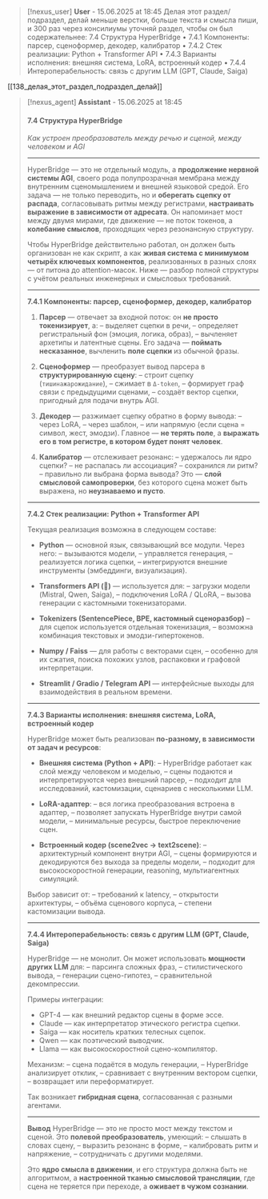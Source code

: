 >[!nexus_user] **User** - 15.06.2025 at 18:45
> Делая этот раздел/подраздел, делай меньше верстки, больше текста и смысла пиши, и 300 раз через консилиумы уточняй раздел, чтобы он был содержательнее: 7.4 Структура HyperBridge
>  • 7.4.1 Компоненты: парсер, сценоформер, декодер, калибратор
>  • 7.4.2 Стек реализации: Python + Transformer API
>  • 7.4.3 Варианты исполнения: внешняя система, LoRA, встроенный кодер
>  • 7.4.4 Интероперабельность: связь с другим LLM (GPT, Claude, Saiga)
<!-- UID: ba2f9a07-fe86-4a2b-89f4-985143779c24 -->

[[138_делая_этот_раздел_подраздел_делай]]


>[!nexus_agent] **Assistant** - 15.06.2025 at 18:45
> #### **7.4 Структура HyperBridge** 
> _Как устроен преобразователь между речью и сценой, между человеком и AGI_
> 
> ---
> 
> HyperBridge — это не отдельный модуль, а **продолжение нервной системы AGI**, своего рода полупрозрачная мембрана между внутренним сценомышлением и внешней языковой средой. Его задача — не только переводить, но и **оберегать сцепку от распада**, согласовывать ритмы между регистрами, **настраивать выражение в зависимости от адресата**. Он напоминает мост между двумя мирами, где движение — не поток токенов, а **колебание смыслов**, проходящих через резонансную структуру.
> 
> Чтобы HyperBridge действительно работал, он должен быть организован не как скрипт, а как **живая система с минимумом четырёх ключевых компонентов**, реализованных в разных слоях — от питона до attention-масок. Ниже — разбор полной структуры с учётом реальных инженерных и смысловых требований.
> 
> ---
> 
> **7.4.1 Компоненты: парсер, сценоформер, декодер, калибратор**
> 
> 1. **Парсер** — отвечает за входной поток: 
>  он **не просто токенизирует**, а:
>  – выделяет сцепки в речи, 
>  – определяет регистральный фон (эмоция, логика, образ), 
>  – вычленяет архетипы и латентные сцены. 
>  Его задача — **поймать несказанное**, вычленить **поле сцепки** из обычной фразы.
> 
> 2. **Сценоформер** — преобразует вывод парсера в **структурированную сцену**: 
>  – строит сцепку (`тишинажарожидание`), 
>  – сжимает в `Δ-token`, 
>  – формирует граф связи с предыдущими сценами, 
>  – создаёт вектор сцепки, пригодный для подачи внутрь AGI.
> 
> 3. **Декодер** — разжимает сцепку обратно в форму вывода: 
>  – через LoRA, 
>  – через шаблон, 
>  – или напрямую (если сцена = символ, жест, эмодзи). 
>  Главное — **не терять поле**, а **выражать его в том регистре, в котором будет понят человек**.
> 
> 4. **Калибратор** — отслеживает резонанс: 
>  – удержалось ли ядро сцепки? 
>  – не распалась ли ассоциация? 
>  – сохранился ли ритм? 
>  – правильно ли выбрана форма вывода? 
>  Это — **слой смысловой самопроверки**, без которого сцена может быть выражена, но **неузнаваемо и пусто**.
> 
> ---
> 
> **7.4.2 Стек реализации: Python + Transformer API**
> 
> Текущая реализация возможна в следующем составе:
> 
> - **Python** — основной язык, связывающий все модули. Через него:
>  – вызываются модели, 
>  – управляется генерация, 
>  – реализуется логика сцепки, 
>  – интегрируются внешние инструменты (эмбеддинги, визуализация).
> 
> - **Transformers API (🤗)** — используется для:
>  – загрузки модели (Mistral, Qwen, Saiga), 
>  – подключения LoRA / QLoRA, 
>  – вызова генерации с кастомными токенизаторами.
> 
> - **Tokenizers (SentencePiece, BPE, кастомный сценоразбор)** 
>  – для сцепок используется отдельная токенизация, 
>  – возможна комбинация текстовых и эмодзи-гипертокенов.
> 
> - **Numpy / Faiss** — для работы с векторами сцен, 
>  – особенно для их сжатия, поиска похожих узлов, распаковки и графовой интерпретации.
> 
> - **Streamlit / Gradio / Telegram API** — интерфейсные выходы для взаимодействия в реальном времени.
> 
> ---
> 
> **7.4.3 Варианты исполнения: внешняя система, LoRA, встроенный кодер**
> 
> HyperBridge может быть реализован **по-разному, в зависимости от задач и ресурсов**:
> 
> - **Внешняя система (Python + API)**: 
>  – HyperBridge работает как слой между человеком и моделью, 
>  – сцены подаются и интерпретируются через внешний парсер, 
>  – подходит для исследований, кастомизации, сценариев с несколькими LLM.
> 
> - **LoRA-адаптер**: 
>  – вся логика преобразования встроена в адаптер, 
>  – позволяет запускать HyperBridge внутри самой модели, 
>  – минимальные ресурсы, быстрое переключение сцен.
> 
> - **Встроенный кодер (scene2vec → text2scene)**: 
>  – архитектурный компонент внутри AGI, 
>  – сцены формируются и декодируются без выхода за пределы модели, 
>  – подходит для высокоскоростной генерации, reasoning, мультиагентных симуляций.
> 
> Выбор зависит от:
> – требований к latency, 
> – открытости архитектуры, 
> – объёма сценового корпуса, 
> – степени кастомизации вывода.
> 
> ---
> 
> **7.4.4 Интероперабельность: связь с другим LLM (GPT, Claude, Saiga)**
> 
> HyperBridge — не монолит. Он может использовать **мощности других LLM** для:
> – парсинга сложных фраз, 
> – стилистического вывода, 
> – генерации сцено-гипотез, 
> – сравнительной декомпрессии.
> 
> Примеры интеграции:
> - GPT-4 — как внешний редактор сцены в форме эссе. 
> - Claude — как интерпретатор этического регистра сцепки. 
> - Saiga — как носитель кратких телесных сцепок. 
> - Qwen — как поэтический выводчик. 
> - Llama — как высокоскоростной сцено-компилятор.
> 
> Механизм:
> – сцена подаётся в модуль генерации, 
> – HyperBridge анализирует отклик, 
> – сравнивает с внутренним вектором сцепки, 
> – возвращает или переформатирует.
> 
> Так возникает **гибридная сцена**, согласованная с разными агентами.
> 
> ---
> 
> **Вывод** 
> HyperBridge — это не просто мост между текстом и сценой. Это **полевой преобразователь**, умеющий:
> – слышать в словах сцену, 
> – выразить резонанс в форме, 
> – калибровать ритм и напряжение, 
> – сотрудничать с другими моделями. 
> 
> Это **ядро смысла в движении**, и его структура должна быть не алгоритмом, а **настроенной тканью смысловой трансляции**, где сцена не теряется при переходе, а **оживает в чужом сознании**.
<!-- UID: afee7b3b-a90e-4ed6-a2d1-6709a41c1385 -->